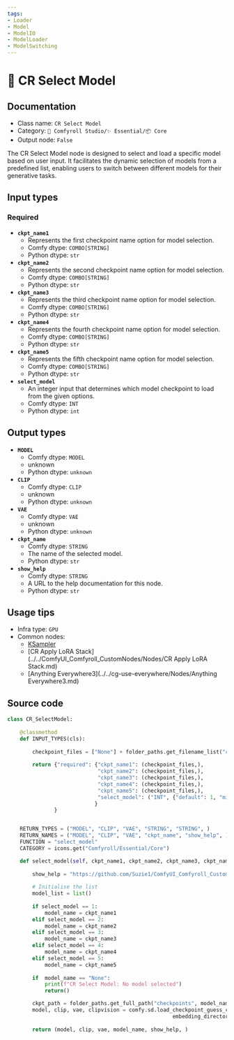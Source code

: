 ```yaml
---
tags:
- Loader
- Model
- ModelIO
- ModelLoader
- ModelSwitching
---
```


# 🔮 CR Select Model
## Documentation
- Class name: `CR Select Model`
- Category: `🧩 Comfyroll Studio/✨ Essential/📦 Core`
- Output node: `False`

The CR Select Model node is designed to select and load a specific model based on user input. It facilitates the dynamic selection of models from a predefined list, enabling users to switch between different models for their generative tasks.
## Input types
### Required
- **`ckpt_name1`**
    - Represents the first checkpoint name option for model selection.
    - Comfy dtype: `COMBO[STRING]`
    - Python dtype: `str`
- **`ckpt_name2`**
    - Represents the second checkpoint name option for model selection.
    - Comfy dtype: `COMBO[STRING]`
    - Python dtype: `str`
- **`ckpt_name3`**
    - Represents the third checkpoint name option for model selection.
    - Comfy dtype: `COMBO[STRING]`
    - Python dtype: `str`
- **`ckpt_name4`**
    - Represents the fourth checkpoint name option for model selection.
    - Comfy dtype: `COMBO[STRING]`
    - Python dtype: `str`
- **`ckpt_name5`**
    - Represents the fifth checkpoint name option for model selection.
    - Comfy dtype: `COMBO[STRING]`
    - Python dtype: `str`
- **`select_model`**
    - An integer input that determines which model checkpoint to load from the given options.
    - Comfy dtype: `INT`
    - Python dtype: `int`
## Output types
- **`MODEL`**
    - Comfy dtype: `MODEL`
    - unknown
    - Python dtype: `unknown`
- **`CLIP`**
    - Comfy dtype: `CLIP`
    - unknown
    - Python dtype: `unknown`
- **`VAE`**
    - Comfy dtype: `VAE`
    - unknown
    - Python dtype: `unknown`
- **`ckpt_name`**
    - Comfy dtype: `STRING`
    - The name of the selected model.
    - Python dtype: `str`
- **`show_help`**
    - Comfy dtype: `STRING`
    - A URL to the help documentation for this node.
    - Python dtype: `str`
## Usage tips
- Infra type: `GPU`
- Common nodes:
    - [KSampler](../../Comfy/Nodes/KSampler.md)
    - [CR Apply LoRA Stack](../../ComfyUI_Comfyroll_CustomNodes/Nodes/CR Apply LoRA Stack.md)
    - [Anything Everywhere3](../../cg-use-everywhere/Nodes/Anything Everywhere3.md)



## Source code
```python
class CR_SelectModel:
    
    @classmethod
    def INPUT_TYPES(cls):
    
        checkpoint_files = ["None"] + folder_paths.get_filename_list("checkpoints")
        
        return {"required": {"ckpt_name1": (checkpoint_files,),
                             "ckpt_name2": (checkpoint_files,),
                             "ckpt_name3": (checkpoint_files,),
                             "ckpt_name4": (checkpoint_files,),
                             "ckpt_name5": (checkpoint_files,),
                             "select_model": ("INT", {"default": 1, "min": 1, "max": 5}),
                            }    
               }


    RETURN_TYPES = ("MODEL", "CLIP", "VAE", "STRING", "STRING", )
    RETURN_NAMES = ("MODEL", "CLIP", "VAE", "ckpt_name", "show_help", )
    FUNCTION = "select_model"
    CATEGORY = icons.get("Comfyroll/Essential/Core")

    def select_model(self, ckpt_name1, ckpt_name2, ckpt_name3, ckpt_name4, ckpt_name5, select_model):
            
        show_help = "https://github.com/Suzie1/ComfyUI_Comfyroll_CustomNodes/wiki/Core-Nodes#cr-select-model"
    
        # Initialise the list
        model_list = list()
    
        if select_model == 1:
            model_name = ckpt_name1
        elif select_model == 2:
            model_name = ckpt_name2
        elif select_model == 3:
            model_name = ckpt_name3
        elif select_model == 4:
            model_name = ckpt_name4
        elif select_model == 5:
            model_name = ckpt_name5
            
        if  model_name == "None":
            print(f"CR Select Model: No model selected")
            return()

        ckpt_path = folder_paths.get_full_path("checkpoints", model_name)
        model, clip, vae, clipvision = comfy.sd.load_checkpoint_guess_config(ckpt_path, output_vae=True, output_clip=True,
                                                     embedding_directory=folder_paths.get_folder_paths("embeddings"))
            
        return (model, clip, vae, model_name, show_help, )

```
